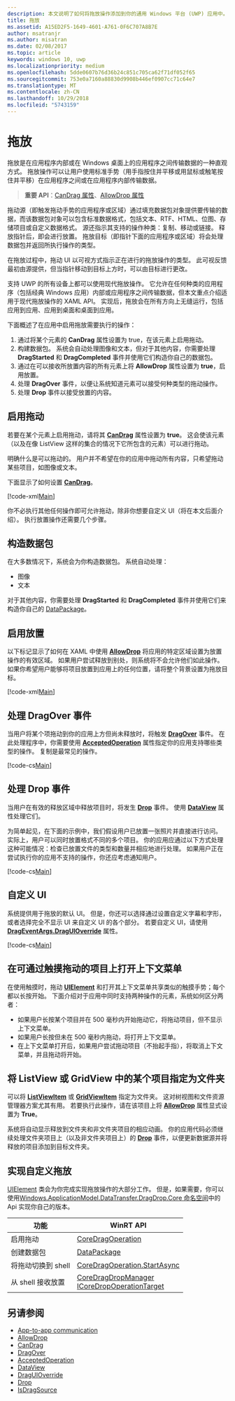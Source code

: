 ```yaml
---
description: 本文说明了如何将拖放操作添加到你的通用 Windows 平台 (UWP) 应用中。
title: 拖放
ms.assetid: A15ED2F5-1649-4601-A761-0F6C707A8B7E
author: msatranjr
ms.author: misatran
ms.date: 02/08/2017
ms.topic: article
keywords: windows 10, uwp
ms.localizationpriority: medium
ms.openlocfilehash: 5dde0607b76d36b24c851c705ca62f71df052f65
ms.sourcegitcommit: 753e0a7160a88830d9908b446ef0907cc71c64e7
ms.translationtype: MT
ms.contentlocale: zh-CN
ms.lasthandoff: 10/29/2018
ms.locfileid: "5743159"
---
```

# <a name="drag-and-drop"></a>拖放

拖放是在应用程序内部或在 Windows 桌面上的应用程序之间传输数据的一种直观方式。 拖放操作可以让用户使用标准手势（用手指按住并平移或用鼠标或触笔按住并平移）在应用程序之间或在应用程序内部传输数据。

> **重要 API**：[CanDrag 属性](https://msdn.microsoft.com/library/windows/apps/Windows.UI.Xaml.UIElement.CanDrag)、[AllowDrop 属性](https://msdn.microsoft.com/library/windows/apps/Windows.UI.Xaml.UIElement.AllowDrop) 

拖动源（即触发拖动手势的应用程序或区域）通过填充数据包对象提供要传输的数据，而该数据包对象可以包含标准数据格式，包括文本、RTF、HTML、位图、存储项目或自定义数据格式。 源还指示其支持的操作种类：复制、移动或链接。 释放指针后，即会进行放置。 拖放目标（即指针下面的应用程序或区域）将会处理数据包并返回所执行操作的类型。

在拖放过程中，拖动 UI 以可视方式指示正在进行的拖放操作的类型。 此可视反馈最初由源提供，但当指针移动到目标上方时，可以由目标进行更改。

支持 UWP 的所有设备上都可以使用现代拖放操作。 它允许在任何种类的应用程序（包括经典 Windows 应用）内部或应用程序之间传输数据，但本文重点介绍适用于现代拖放操作的 XAML API。 实现后，拖放会在所有方向上无缝运行，包括应用到应用、应用到桌面和桌面到应用。

下面概述了在应用中启用拖放需要执行的操作：

1. 通过将某个元素的 **CanDrag** 属性设置为 true，在该元素上启用拖动。  
2. 构建数据包。 系统会自动处理图像和文本，但对于其他内容，你需要处理 **DragStarted** 和 **DragCompleted** 事件并使用它们构造你自己的数据包。 
3. 通过在可以接收所放置内容的所有元素上将 **AllowDrop** 属性设置为 **true**，启用放置。 
4. 处理 **DragOver** 事件，以便让系统知道元素可以接受何种类型的拖动操作。 
5. 处理 **Drop** 事件以接受放置的内容。 



## <a name="enable-dragging"></a>启用拖动

若要在某个元素上启用拖动，请将其 [**CanDrag**](https://msdn.microsoft.com/library/windows/apps/Windows.UI.Xaml.UIElement.CanDrag) 属性设置为 **true**。 这会使该元素（以及在像 ListView 这样的集合的情况下它所包含的元素）可以进行拖动。

明确什么是可以拖动的。 用户并不希望在你的应用中拖动所有内容，只希望拖动某些项目，如图像或文本。 

下面显示了如何设置 [**CanDrag**](https://msdn.microsoft.com/library/windows/apps/Windows.UI.Xaml.UIElement.CanDrag)。

[!code-xml[Main](./code/drag_drop/cs/MainPage.xaml#SnippetDragArea)]

你不必执行其他任何操作即可允许拖动，除非你想要自定义 UI（将在本文后面介绍）。 执行放置操作还需要几个步骤。

## <a name="construct-a-data-package"></a>构造数据包 

在大多数情况下，系统会为你构造数据包。 系统自动处理：
* 图像
* 文本 

对于其他内容，你需要处理 **DragStarted** 和 **DragCompleted** 事件并使用它们来构造你自己的 [DataPackage](https://docs.microsoft.com/uwp/api/windows.applicationmodel.datatransfer.datapackage)。

## <a name="enable-dropping"></a>启用放置

以下标记显示了如何在 XAML 中使用 [**AllowDrop**](https://msdn.microsoft.com/library/windows/apps/Windows.UI.Xaml.UIElement.AllowDrop) 将应用的特定区域设置为放置操作的有效区域。 如果用户尝试释放到别处，则系统将不会允许他们如此操作。 如果你希望用户能够将项目放置到应用上的任何位置，请将整个背景设置为拖放目标。

[!code-xml[Main](./code/drag_drop/cs/MainPage.xaml#SnippetDropArea)]


## <a name="handle-the-dragover-event"></a>处理 DragOver 事件

当用户将某个项拖动到你的应用上方但尚未释放时，将触发 [**DragOver**](https://msdn.microsoft.com/library/windows/apps/Windows.UI.Xaml.UIElement.DragOver) 事件。 在此处理程序中，你需要使用 [**AcceptedOperation**](https://msdn.microsoft.com/library/windows/apps/Windows.UI.Xaml.DragEventArgs.AcceptedOperation) 属性指定你的应用支持哪些类型的操作。 复制是最常见的操作。

[!code-cs[Main](./code/drag_drop/cs/MainPage.xaml.cs#SnippetGrid_DragOver)]

## <a name="process-the-drop-event"></a>处理 Drop 事件

当用户在有效的释放区域中释放项目时，将发生 [**Drop**](https://msdn.microsoft.com/library/windows/apps/Windows.UI.Xaml.UIElement.Drop) 事件。 使用 [**DataView**](https://msdn.microsoft.com/library/windows/apps/Windows.UI.Xaml.DragEventArgs.DataView) 属性处理它们。

为简单起见，在下面的示例中，我们假设用户已放置一张照片并直接进行访问。 实际上，用户可以同时放置格式不同的多个项目。 你的应用应通过以下方式处理这种可能情况：检查已放置文件的类型和数量并相应地进行处理。 如果用户正在尝试执行你的应用不支持的操作，你还应考虑通知用户。

[!code-cs[Main](./code/drag_drop/cs/MainPage.xaml.cs#SnippetGrid_Drop)]

## <a name="customize-the-ui"></a>自定义 UI

系统提供用于拖放的默认 UI。 但是，你还可以选择通过设置自定义字幕和字形，或者选择完全不显示 UI 来自定义 UI 的各个部分。 若要自定义 UI，请使用 [**DragEventArgs.DragUIOverride**](https://msdn.microsoft.com/library/windows/apps/Windows.UI.Xaml.DragEventArgs.DragUIOverride) 属性。

[!code-cs[Main](./code/drag_drop/cs/MainPage.xaml.cs#SnippetGrid_DragOverCustom)]

## <a name="open-a-context-menu-on-an-item-you-can-drag-with-touch"></a>在可通过触摸拖动的项目上打开上下文菜单

在使用触摸时，拖动 [**UIElement**](https://msdn.microsoft.com/library/windows/apps/Windows.UI.Xaml.UIElement) 和打开其上下文菜单共享类似的触摸手势；每个都以长按开始。 下面介绍对于应用中同时支持两种操作的元素，系统如何区分两者： 

* 如果用户长按某个项目并在 500 毫秒内开始拖动它，将拖动项目，但不显示上下文菜单。 
* 如果用户长按但未在 500 毫秒内拖动，将打开上下文菜单。 
* 在上下文菜单打开后，如果用户尝试拖动项目（不抬起手指），将取消上下文菜单，并且拖动将开始。

## <a name="designate-an-item-in-a-listview-or-gridview-as-a-folder"></a>将 ListView 或 GridView 中的某个项目指定为文件夹

可以将 [**ListViewItem**](https://msdn.microsoft.com/library/windows/apps/Windows.UI.Xaml.Controls.ListViewItem) 或 [**GridViewItem**](https://msdn.microsoft.com/library/windows/apps/Windows.UI.Xaml.Controls.GridViewItem) 指定为文件夹。 这对树视图和文件资源管理器方案尤其有用。 若要执行此操作，请在该项目上将 [**AllowDrop**](https://msdn.microsoft.com/library/windows/apps/Windows.UI.Xaml.UIElement.AllowDrop) 属性显式设置为 **True**。 

系统将自动显示释放到文件夹和非文件夹项目的相应动画。 你的应用代码必须继续处理文件夹项目上（以及非文件夹项目上）的 [**Drop**](https://msdn.microsoft.com/library/windows/apps/Windows.UI.Xaml.UIElement.Drop) 事件，以便更新数据源并将释放的项目添加到目标文件夹。

## <a name="implementing-custom-drag-and-drop"></a>实现自定义拖放

[UIElement](https://docs.microsoft.com/uwp/api/windows.ui.xaml.uielement) 类会为你完成实现拖放操作的大部分工作。 但是，如果需要，你可以使用[Windows.ApplicationModel.DataTransfer.DragDrop.Core 命名空间](https://docs.microsoft.com/en-us/uwp/api/windows.applicationmodel.datatransfer.dragdrop.core)中的 Api 实现你自己的版本。

| 功能 | WinRT API |
| --- | --- |
|  启用拖动 | [CoreDragOperation](https://docs.microsoft.com/uwp/api/windows.applicationmodel.datatransfer.dragdrop.core.coredragoperation)  |
|  创建数据包 | [DataPackage](https://docs.microsoft.com/uwp/api/windows.applicationmodel.datatransfer.datapackage)  |
| 将拖动切换到 shell  | [CoreDragOperation.StartAsync](https://docs.microsoft.com/uwp/api/windows.applicationmodel.datatransfer.dragdrop.core.coredragoperation)  |
| 从 shell 接收放置  | [CoreDragDropManager](https://docs.microsoft.com/uwp/api/windows.applicationmodel.datatransfer.dragdrop.core.coredragdropmanager)<br/>[ICoreDropOperationTarget](https://docs.microsoft.com/uwp/api/windows.applicationmodel.datatransfer.dragdrop.core.icoredropoperationtarget)    |



## <a name="see-also"></a>另请参阅

* [App-to-app communication](index.md)
* [AllowDrop](https://msdn.microsoft.com/library/windows/apps/xaml/windows.ui.xaml.uielement.allowdrop.aspx)
* [CanDrag](https://msdn.microsoft.com/library/windows/apps/xaml/windows.ui.xaml.uielement.candrag.aspx)
* [DragOver](https://msdn.microsoft.com/library/windows/apps/xaml/windows.ui.xaml.uielement.dragover.aspx)
* [AcceptedOperation](https://msdn.microsoft.com/library/windows/apps/xaml/windows.ui.xaml.drageventargs.acceptedoperation.aspx)
* [DataView](https://msdn.microsoft.com/library/windows/apps/xaml/windows.ui.xaml.drageventargs.dataview.aspx)
* [DragUIOverride](https://msdn.microsoft.com/library/windows/apps/xaml/windows.ui.xaml.drageventargs.draguioverride.aspx)
* [Drop](https://msdn.microsoft.com/library/windows/apps/xaml/windows.ui.xaml.uielement.drop.aspx)
* [IsDragSource](https://msdn.microsoft.com/library/windows/apps/windows.ui.xaml.controls.listviewbase.isdragsource.aspx)
